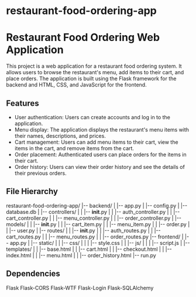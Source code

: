# restaurant-food-ordering-app

# Restaurant Food Ordering Web Application

This project is a web application for a restaurant food ordering system. It allows users to browse the restaurant's menu, add items to their cart, and place orders. The application is built using the Flask framework for the backend and HTML, CSS, and JavaScript for the frontend.

## Features

- User authentication: Users can create accounts and log in to the application.
- Menu display: The application displays the restaurant's menu items with their names, descriptions, and prices.
- Cart management: Users can add menu items to their cart, view the items in the cart, and remove items from the cart.
- Order placement: Authenticated users can place orders for the items in their cart.
- Order history: Users can view their order history and see the details of their previous orders.

## File Hierarchy

restaurant-food-ordering-app/ 
|-- backend/ 
|   |-- app.py 
|   |-- config.py 
|   |-- database.db 
|   |-- controllers/ 
|   |   |-- __init__.py 
|   |   |-- auth_controller.py 
|   |   |-- cart_controller.py 
|   |   |-- menu_controller.py 
|   |   |-- order_controller.py 
|   |-- models/ 
|   |   |-- __init__.py 
|   |   |-- cart_item.py 
|   |   |-- menu_item.py 
|   |   |-- order.py 
|   |   |-- user.py 
|   |-- routes/ 
|   |   |-- __init__.py 
|   |   |-- auth_routes.py 
|   |   |-- cart_routes.py 
|   |   |-- menu_routes.py 
|   |   |-- order_routes.py 
|-- frontend/ 
|   |-- app.py 
|   |-- static/ 
|   |   |-- css/ 
|   |   |   |-- style.css 
|   |   |-- js/ 
|   |   |   |-- script.js 
|   |-- templates/ 
|   |   |-- base.html 
|   |   |-- cart.html 
|   |   |-- checkout.html 
|   |   |-- index.html 
|   |   |-- menu.html 
|   |   |-- order_history.html 
|-- run.py 

## Dependencies


Flask
Flask-CORS
Flask-WTF
Flask-Login
Flask-SQLAlchemy

